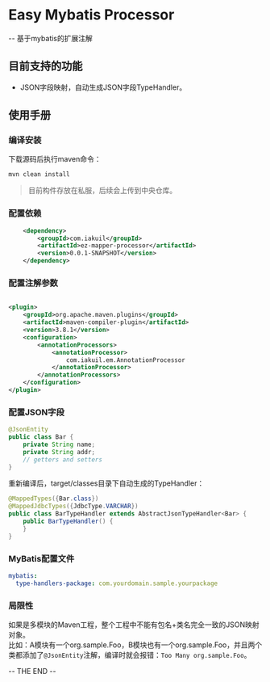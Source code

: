 # Easy Mybatis Processor

-- 基于mybatis的扩展注解

## 目前支持的功能
* JSON字段映射，自动生成JSON字段TypeHandler。

## 使用手册
### 编译安装
下载源码后执行maven命令：
```shell script
mvn clean install
```
> 目前构件存放在私服，后续会上传到中央仓库。
### 配置依赖
```xml
    <dependency>
        <groupId>com.iakuil</groupId>
        <artifactId>ez-mapper-processor</artifactId>
        <version>0.0.1-SNAPSHOT</version>
    </dependency>
```
### 配置注解参数

```xml

<plugin>
    <groupId>org.apache.maven.plugins</groupId>
    <artifactId>maven-compiler-plugin</artifactId>
    <version>3.8.1</version>
    <configuration>
        <annotationProcessors>
            <annotationProcessor>
                com.iakuil.em.AnnotationProcessor
            </annotationProcessor>
        </annotationProcessors>
    </configuration>
</plugin>
```
### 配置JSON字段
```java
@JsonEntity
public class Bar {
    private String name;
    private String addr;
    // getters and setters
}
```
重新编译后，target/classes目录下自动生成的TypeHandler：
```java
@MappedTypes({Bar.class})
@MappedJdbcTypes({JdbcType.VARCHAR})
public class BarTypeHandler extends AbstractJsonTypeHandler<Bar> {
    public BarTypeHandler() {
    }
}
```
### MyBatis配置文件
```yaml
mybatis:
  type-handlers-package: com.yourdomain.sample.yourpackage
```

### 局限性
如果是多模块的Maven工程，整个工程中不能有包名+类名完全一致的JSON映射对象。  
比如：A模块有一个org.sample.Foo，B模块也有一个org.sample.Foo，并且两个类都添加了`@JsonEntity`注解，编译时就会报错：`Too Many org.sample.Foo`。

-- THE END --